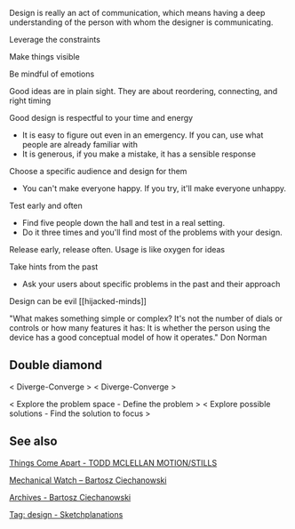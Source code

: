 ---
---

Design is really an act of communication, which means having a deep understanding of the person with whom the designer is communicating.

Leverage the constraints 

Make things visible

Be mindful of emotions

Good ideas are in plain sight. They are about reordering, connecting, and right timing

Good design is respectful to your time and energy 
- It is easy to figure out even in an emergency. If you can, use what people are already familiar with
- It is generous, if you make a mistake, it has a sensible response 

Choose a specific audience and design for them 
- You can't make everyone happy. If you try, it'll make everyone unhappy. 

Test early and often
- Find five people down the hall and test in a real setting. 
- Do it three times and you'll find most of the problems with your design. 

Release early, release often. Usage is like oxygen for ideas 

Take hints from the past
- Ask your users about specific problems in the past and their approach

Design can be evil [[hijacked-minds]]

"What makes something simple or complex? It's not the number of dials or controls or how many features it has: It is whether the person using the device has a good conceptual model of how it operates." Don Norman 


## Double diamond 

< Diverge-Converge > < Diverge-Converge >

< Explore the problem space - Define the problem > < Explore possible solutions - Find the solution to focus  > 

## See also

[Things Come Apart - TODD MCLELLAN MOTION/STILLS](https://www.toddmclellan.com/thingscomeapart)

[Mechanical Watch – Bartosz Ciechanowski](https://ciechanow.ski/mechanical-watch/)

[Archives - Bartosz Ciechanowski](https://ciechanow.ski/archives/)

[Tag: design - Sketchplanations](https://sketchplanations.com/tags/design)


